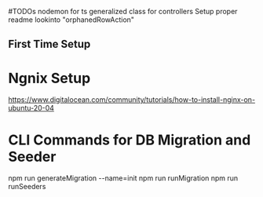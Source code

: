 

#TODOs
nodemon for ts
generalized class for controllers 
Setup proper readme
lookinto "orphanedRowAction"

## First Time Setup

# Ngnix Setup
https://www.digitalocean.com/community/tutorials/how-to-install-nginx-on-ubuntu-20-04

# CLI Commands for DB Migration and Seeder
npm run generateMigration --name=init
npm run runMigration
npm run runSeeders
